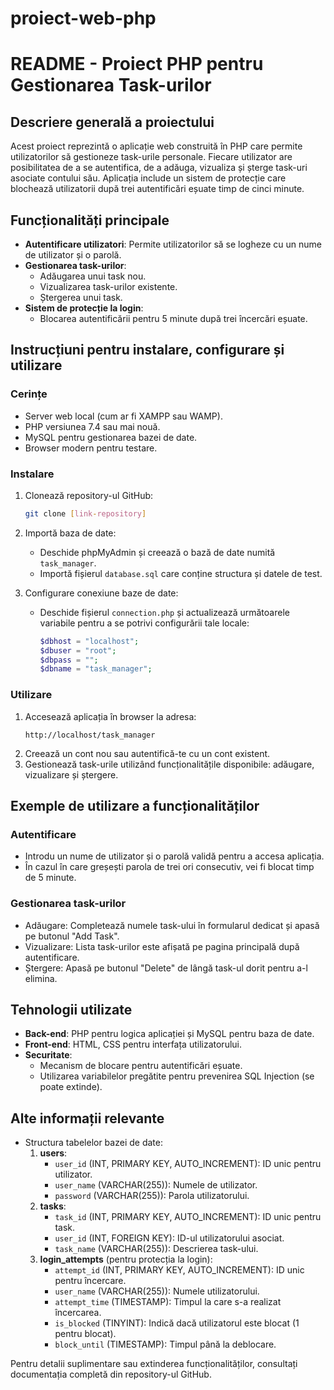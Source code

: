 # proiect-web-php
# README - Proiect PHP pentru Gestionarea Task-urilor

## Descriere generală a proiectului
Acest proiect reprezintă o aplicație web construită în PHP care permite utilizatorilor să gestioneze task-urile personale. Fiecare utilizator are posibilitatea de a se autentifica, de a adăuga, vizualiza și șterge task-uri asociate contului său. Aplicația include un sistem de protecție care blochează utilizatorii după trei autentificări eșuate timp de cinci minute.

## Funcționalități principale
- **Autentificare utilizatori**: Permite utilizatorilor să se logheze cu un nume de utilizator și o parolă.
- **Gestionarea task-urilor**:
  - Adăugarea unui task nou.
  - Vizualizarea task-urilor existente.
  - Ștergerea unui task.
- **Sistem de protecție la login**:
  - Blocarea autentificării pentru 5 minute după trei încercări eșuate.
  
## Instrucțiuni pentru instalare, configurare și utilizare

### Cerințe
- Server web local (cum ar fi XAMPP sau WAMP).
- PHP versiunea 7.4 sau mai nouă.
- MySQL pentru gestionarea bazei de date.
- Browser modern pentru testare.

### Instalare
1. Clonează repository-ul GitHub:
   ```bash
   git clone [link-repository]
   ```
2. Importă baza de date:
   - Deschide phpMyAdmin și creează o bază de date numită `task_manager`.
   - Importă fișierul `database.sql` care conține structura și datele de test.

3. Configurare conexiune baze de date:
   - Deschide fișierul `connection.php` și actualizează următoarele variabile pentru a se potrivi configurării tale locale:
     ```php
     $dbhost = "localhost";
     $dbuser = "root";
     $dbpass = "";
     $dbname = "task_manager";
     ```

### Utilizare
1. Accesează aplicația în browser la adresa:
   ```
   http://localhost/task_manager
   ```
2. Creează un cont nou sau autentifică-te cu un cont existent.
3. Gestionează task-urile utilizând funcționalitățile disponibile: adăugare, vizualizare și ștergere.

## Exemple de utilizare a funcționalităților
### Autentificare
- Introdu un nume de utilizator și o parolă validă pentru a accesa aplicația.
- În cazul în care greșești parola de trei ori consecutiv, vei fi blocat timp de 5 minute.

### Gestionarea task-urilor
- Adăugare: Completează numele task-ului în formularul dedicat și apasă pe butonul "Add Task".
- Vizualizare: Lista task-urilor este afișată pe pagina principală după autentificare.
- Ștergere: Apasă pe butonul "Delete" de lângă task-ul dorit pentru a-l elimina.

## Tehnologii utilizate
- **Back-end**: PHP pentru logica aplicației și MySQL pentru baza de date.
- **Front-end**: HTML, CSS pentru interfața utilizatorului.
- **Securitate**:
  - Mecanism de blocare pentru autentificări eșuate.
  - Utilizarea variabilelor pregătite pentru prevenirea SQL Injection (se poate extinde).

## Alte informații relevante
- Structura tabelelor bazei de date:
  1. **users**:
     - `user_id` (INT, PRIMARY KEY, AUTO_INCREMENT): ID unic pentru utilizator.
     - `user_name` (VARCHAR(255)): Numele de utilizator.
     - `password` (VARCHAR(255)): Parola utilizatorului.
  2. **tasks**:
     - `task_id` (INT, PRIMARY KEY, AUTO_INCREMENT): ID unic pentru task.
     - `user_id` (INT, FOREIGN KEY): ID-ul utilizatorului asociat.
     - `task_name` (VARCHAR(255)): Descrierea task-ului.
  3. **login_attempts** (pentru protecția la login):
     - `attempt_id` (INT, PRIMARY KEY, AUTO_INCREMENT): ID unic pentru încercare.
     - `user_name` (VARCHAR(255)): Numele utilizatorului.
     - `attempt_time` (TIMESTAMP): Timpul la care s-a realizat încercarea.
     - `is_blocked` (TINYINT): Indică dacă utilizatorul este blocat (1 pentru blocat).
     - `block_until` (TIMESTAMP): Timpul până la deblocare.

Pentru detalii suplimentare sau extinderea funcționalităților, consultați documentația completă din repository-ul GitHub.


